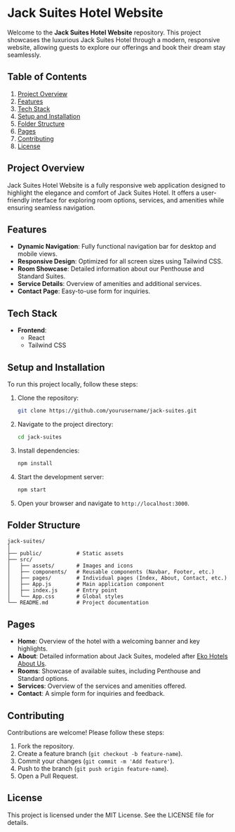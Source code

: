 # Jack Suites Hotel Website

Welcome to the **Jack Suites Hotel Website** repository. This project showcases the luxurious Jack Suites Hotel through a modern, responsive website, allowing guests to explore our offerings and book their dream stay seamlessly.

## Table of Contents

1. [Project Overview](#project-overview)
2. [Features](#features)
3. [Tech Stack](#tech-stack)
4. [Setup and Installation](#setup-and-installation)
5. [Folder Structure](#folder-structure)
6. [Pages](#pages)
7. [Contributing](#contributing)
8. [License](#license)

## Project Overview

Jack Suites Hotel Website is a fully responsive web application designed to highlight the elegance and comfort of Jack Suites Hotel. It offers a user-friendly interface for exploring room options, services, and amenities while ensuring seamless navigation.

## Features

- **Dynamic Navigation**: Fully functional navigation bar for desktop and mobile views.
- **Responsive Design**: Optimized for all screen sizes using Tailwind CSS.
- **Room Showcase**: Detailed information about our Penthouse and Standard Suites.
- **Service Details**: Overview of amenities and additional services.
- **Contact Page**: Easy-to-use form for inquiries.

## Tech Stack

- **Frontend**:
  - React
  - Tailwind CSS


## Setup and Installation

To run this project locally, follow these steps:

1. Clone the repository:
   ```bash
   git clone https://github.com/yourusername/jack-suites.git
   ```

2. Navigate to the project directory:
   ```bash
   cd jack-suites
   ```

3. Install dependencies:
   ```bash
   npm install
   ```

4. Start the development server:
   ```bash
   npm start
   ```

5. Open your browser and navigate to `http://localhost:3000`.

## Folder Structure

```
jack-suites/
│
├── public/           # Static assets
├── src/
│   ├── assets/       # Images and icons
│   ├── components/   # Reusable components (Navbar, Footer, etc.)
│   ├── pages/        # Individual pages (Index, About, Contact, etc.)
│   ├── App.js        # Main application component
│   ├── index.js      # Entry point
│   └── App.css       # Global styles
└── README.md         # Project documentation
```

## Pages

- **Home**: Overview of the hotel with a welcoming banner and key highlights.
- **About**: Detailed information about Jack Suites, modeled after [Eko Hotels About Us](https://www.ekohotels.com/about-us.php).
- **Rooms**: Showcase of available suites, including Penthouse and Standard options.
- **Services**: Overview of the services and amenities offered.
- **Contact**: A simple form for inquiries and feedback.

## Contributing

Contributions are welcome! Please follow these steps:

1. Fork the repository.
2. Create a feature branch (`git checkout -b feature-name`).
3. Commit your changes (`git commit -m 'Add feature'`).
4. Push to the branch (`git push origin feature-name`).
5. Open a Pull Request.

## License

This project is licensed under the MIT License. See the LICENSE file for details.
